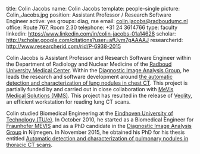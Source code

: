 title: Colin Jacobs
name: Colin Jacobs
template: people-single
picture: Colin_Jacobs.jpg
position: Assistant Professor / Research Software Engineer
active: yes
groups: diag, rse
email: colin.jacobs@radboudumc.nl
office: Route 767, Room 2.30
telephone: +31 24 3614766
type: faculty
linkedin: https://www.linkedin.com/in/colin-jacobs-01a14628
scholar: http://scholar.google.com/citations?user=afUvm7gAAAAJ
researcherid: http://www.researcherid.com/rid/P-6938-2015

Colin Jacobs is Assistant Professor and Research Software Engineer within the Department of Radiology and Nuclear Medicine of the <a href="https://www.radboudumc.nl/">Radboud University Medical Center</a>. Within the <a href="http://diagnijmegen.nl">Diagnostic Image Analysis Group</a>, he leads the research and software development around <a href="http://diagnijmegen.nl/index.php/Nodule_detection_in_chest_CT" title="Nodule detection in chest CT">the automatic detection and characterization of lung nodules in chest CT</a>. This project is partially funded by and carried out in close collaboration with <a href="http://www.mevis.de">MeVis Medical Solutions (MMS)</a>. This project has resulted in the release of <a href="http://www.veolity.com">Veolity</a>, an efficient workstation for reading lung CT scans.</p><p> Colin studied Biomedical Engineering at the <a href="http://www.tue.nl">Eindhoven University of Technology (TU/e)</a>. In October 2010, he started as a Biomedical Engineer for <a href="http://www.mevis.fraunhofer.de/">Fraunhofer MEVIS</a> and as a PhD candidate in the <a href="http://diagnijmegen.nl">Diagnostic Image Analysis Group</a> in Nijmegen. In November 2015, he obtained his PhD for his thesis entitled <a href="http://www.diagnijmegen.nl/index.php/Publication?bibkey=Jaco15b">Automatic detection and characterization of pulmonary nodules in thoracic CT scans</a>.
